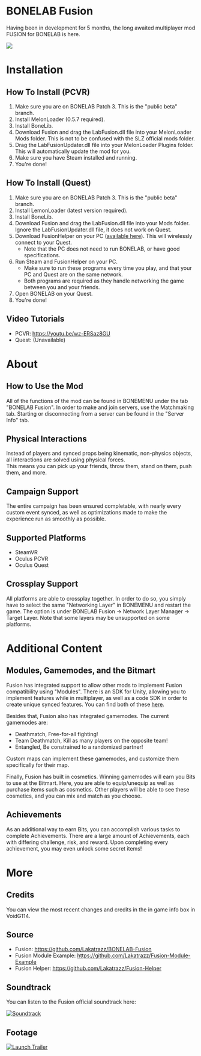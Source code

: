 # BONELAB Fusion
Having been in development for 5 months, the long awaited multiplayer mod FUSION for BONELAB is here.<br>

![](https://i.imgur.com/1ZpMfei.png)

# Installation
## How To Install (PCVR)
1. Make sure you are on BONELAB Patch 3. This is the "public beta" branch.
2. Install MelonLoader (0.5.7 required).
3. Install BoneLib.
4. Download Fusion and drag the LabFusion.dll file into your MelonLoader Mods folder. This is not to be confused with the SLZ official mods folder.
5. Drag the LabFusionUpdater.dll file into your MelonLoader Plugins folder. This will automatically update the mod for you.
5. Make sure you have Steam installed and running.
6. You're done!

## How To Install (Quest)
1. Make sure you are on BONELAB Patch 3. This is the "public beta" branch.
2. Install LemonLoader (latest version required).
3. Install BoneLib.
4. Download Fusion and drag the LabFusion.dll file into your Mods folder. Ignore the LabFusionUpdater.dll file, it does not work on Quest.
5. Download FusionHelper on your PC ([available here](github.com/Lakatrazz/Fusion-Helper/releases/latest)). This will wirelessly connect to your Quest.
     - Note that the PC does not need to run BONELAB, or have good specifications.
6. Run Steam and FusionHelper on your PC.
     - Make sure to run these programs every time you play, and that your PC and Quest are on the same network.
     - Both programs are required as they handle networking the game between you and your friends.
7. Open BONELAB on your Quest.
8. You're done!

## Video Tutorials
- PCVR: https://youtu.be/wz-ERSaz8GU
- Quest: (Unavailable)

# About
## How to Use the Mod
All of the functions of the mod can be found in BONEMENU under the tab "BONELAB Fusion". In order to make and join servers, use the Matchmaking tab. Starting or disconnecting from a server can be found in the "Server Info" tab.

## Physical Interactions
Instead of players and synced props being kinematic, non-physics objects, all interactions are solved using physical forces.<br>
This means you can pick up your friends, throw them, stand on them, push them, and more.

## Campaign Support
The entire campaign has been ensured completable, with nearly every custom event synced, as well as optimizations made to make the experience run as smoothly as possible.

## Supported Platforms
- SteamVR
- Oculus PCVR
- Oculus Quest

## Crossplay Support
All platforms are able to crossplay together. In order to do so, you simply have to select the same "Networking Layer" in BONEMENU and restart the game. The option is under BONELAB Fusion -> Network Layer Manager -> Target Layer. Note that some layers may be unsupported on some platforms.

# Additional Content
## Modules, Gamemodes, and the Bitmart
Fusion has integrated support to allow other mods to implement Fusion compatibility using "Modules". There is an SDK for Unity, allowing you to implement features while in multiplayer, as well as a code SDK in order to create unique synced features. You can find both of these [here](https://github.com/Lakatrazz/BONELAB-Fusion).

Besides that, Fusion also has integrated gamemodes. The current gamemodes are:
- Deathmatch, Free-for-all fighting!
- Team Deathmatch, Kill as many players on the opposite team!
- Entangled, Be constrained to a randomized partner!

Custom maps can implement these gamemodes, and customize them specifically for their map.

Finally, Fusion has built in cosmetics. Winning gamemodes will earn you Bits to use at the Bitmart. Here, you are able to equip/unequip as well as purchase items such as cosmetics. Other players will be able to see these cosmetics, and you can mix and match as you choose.

## Achievements
As an additional way to earn Bits, you can accomplish various tasks to complete Achievements. There are a large amount of Achievements, each with differing challenge, risk, and reward. Upon completing every achievement, you may even unlock some secret items!

# More
## Credits
You can view the most recent changes and credits in the in game info box in VoidG114.

## Source
- Fusion: https://github.com/Lakatrazz/BONELAB-Fusion
- Fusion Module Example: https://github.com/Lakatrazz/Fusion-Module-Example
- Fusion Helper: https://github.com/Lakatrazz/Fusion-Helper

## Soundtrack
You can listen to the Fusion official soundtrack here:

[![Soundtrack](https://i.imgur.com/ppUtaMd.png)](https://www.youtube.com/playlist?list=PLNifPIaAecBKTMlKSBYfeW81UZgNNfYe0)

## Footage

[![Launch Trailer](https://i.imgur.com/9qAdvsc.png)](https://www.youtube.com/watch?v=pVavphtfTd4)